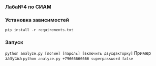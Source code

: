 ### Лаба№4 по СИАМ

### Установка зависимостей
`pip install -r requirements.txt`
### Запуск
`python analyze.py [логин] [пароль] [включить двухфакторку]`
Пример запуска
`python analyze.py +79666666666 superpassword false`
